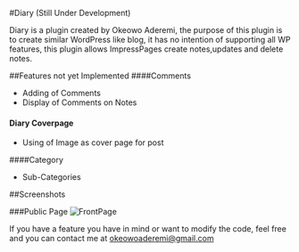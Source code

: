 #Diary (Still Under Development)

Diary is a plugin created by Okeowo Aderemi, the purpose of this plugin is to create similar WordPress like blog, it has no intention of supporting all WP features, this plugin allows ImpressPages create notes,updates and delete notes.

##Features not yet Implemented
####Comments
* Adding of Comments
* Display of Comments on Notes

#### Diary Coverpage
* Using of Image as cover page for post

####Category
* Sub-Categories

##Screenshots


###Public Page
![FrontPage](https://flic.kr/p/nzQWeE)


If you have a feature you have in mind or want to modify the code, feel free and you can contact me at okeowoaderemi@gmail.com
